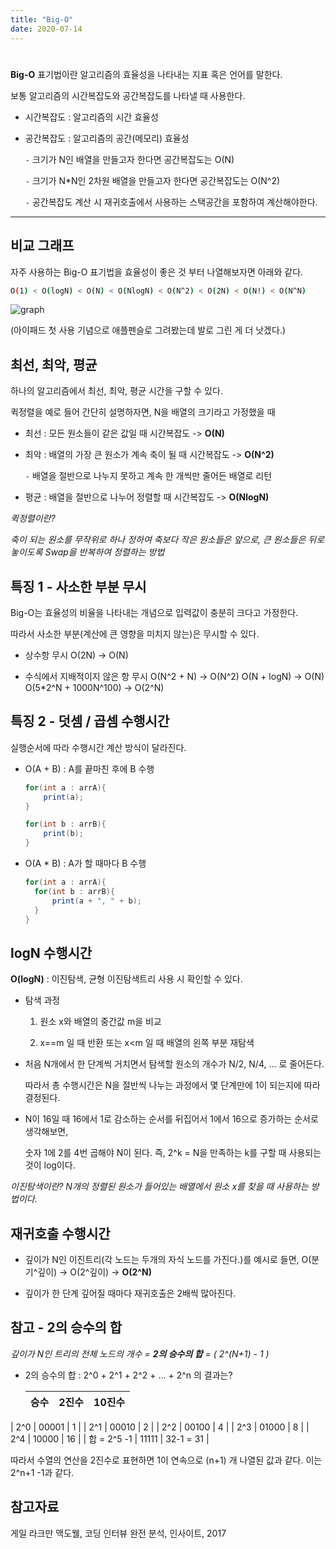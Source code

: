 ```yaml
---
title: "Big-O"
date: 2020-07-14
---
```


# <!--Big-O-->

**Big-O** 표기법이란 알고리즘의 효율성을 나타내는 지표 혹은 언어를 말한다.

보통 알고리즘의 시간복잡도와 공간복잡도를 나타낼 때 사용한다.

* 시간복잡도 : 알고리즘의 시간 효율성

* 공간복잡도 : 알고리즘의 공간(메모리) 효율성  
  
  `-` 크기가 N인 배열을 만들고자 한다면 공간복잡도는 O(N)  
  
  `-` 크기가 N*N인 2차원 배열을 만들고자 한다면 공간복잡도는 O(N^2)  
  
  `-` 공간복잡도 계산 시 재귀호출에서 사용하는 스택공간을 포함하여 계산해야한다.  



---

## 비교 그래프

자주 사용하는 Big-O 표기법을 효율성이 좋은 것 부터 나열해보자면 아래와 같다.

```sh
O(1) < O(logN) < O(N) < O(NlogN) < O(N^2) < O(2N) < O(N!) < O(N^N)
```

![graph](/img/20200714-01.JPG)

(아이패드 첫 사용 기념으로 애플펜슬로 그려봤는데 발로 그린 게 더 낫겠다.)



## 최선, 최악, 평균

하나의 알고리즘에서 최선, 최악, 평균 시간을 구할 수 있다.

퀵정렬을 예로 들어 간단히 설명하자면, N을 배열의 크기라고 가정했을 때

- 최선 : 모든 원소들이 같은 값일 때 시간복잡도 -> **O(N)**

- 최악 : 배열의 가장 큰 원소가 계속 축이 될 때 시간복잡도 -> **O(N^2)**

  `-` 배열을 절반으로 나누지 못하고 계속 한 개씩만 줄어든 배열로 리턴

- 평균 : 배열을 절반으로 나누어 정렬할 때 시간복잡도 -> **O(NlogN)**



*퀵정렬이란?*

*축이 되는 원소를 무작위로 하나 정하여 축보다 작은 원소들은 앞으로, 큰 원소들은 뒤로 놓이도록 Swap을 반복하여 정렬하는 방법*



## 특징 1 - 사소한 부분 무시

Big-O는 효율성의 비율을 나타내는 개념으로 입력값이 충분히 크다고 가정한다.

따라서 사소한 부분(계산에 큰 영향을 미치지 않는)은 무시할 수 있다.

* 상수항 무시
  O(2N) -> O(N)



* 수식에서 지배적이지 않은 항 무시
  O(N^2 + N) -> O(N^2)
  O(N + logN) -> O(N)
  O(5*2^N + 1000N^100) -> O(2^N)



## 특징 2 - 덧셈 / 곱셈 수행시간

실행순서에 따라 수행시간 계산 방식이 달라진다.

* O(A + B) : A를 끝마친 후에 B 수행

  ```java
  for(int a : arrA){
      print(a);
  }
  
  for(int b : arrB){
      print(b);
  }
  ```

    

* O(A * B) : A가 할 때마다 B 수행

  ```java
  for(int a : arrA){
  	for(int b : arrB){
  		print(a + ", " + b);
  	}
  }
  ```

  

## logN 수행시간

**O(logN)** : 이진탐색, 균형 이진탐색트리 사용 시 확인할 수 있다.  

- 탐색 과정  
  1) 원소 x와 배열의 중간값 m을 비교

  2) x==m 일 때 반환 또는 x<m 일 때 배열의 왼쪽 부분 재탐색

- 처음 N개에서 한 단계씩 거치면서 탐색할 원소의 개수가 N/2, N/4, ... 로 줄어든다.   

  따라서 총 수행시간은 N을 절반씩 나누는 과정에서 몇 단계만에 1이 되는지에 따라 결정된다.  

- N이 16일 때 16에서 1로 감소하는 순서를 뒤집어서 1에서 16으로 증가하는 순서로 생각해보면,

  숫자 1에 2를 4번 곱해야 N이 된다. 즉, 2^k = N을 만족하는 k를 구할 때 사용되는 것이 log이다.  

*이진탐색이란? N개의 정렬된 원소가 들어있는 배열에서 원소 x를 찾을 때 사용하는 방법이다.*



## 재귀호출 수행시간

- 깊이가 N인 이진트리(각 노드는 두개의 자식 노드를 가진다.)를 예시로 들면, O(분기^깊이) -> O(2^깊이) -> **O(2^N)**

- 깊이가 한 단계 깊어질 때마다 재귀호출은 2배씩 많아진다.



## 참고 - 2의 승수의 합

*깊이가 N인 트리의 전체 노드의 개수 = **2의 승수의 합** = ( 2^(N+1) - 1 )*

- 2의 승수의 합 : 2^0 + 2^1 + 2^2 + ... + 2^n 의 결과는?
  
  |    승수     | 2진수 |  10진수   |
  | :---------: | :---: | :-------: |
|     2^0     | 00001 |     1     |
  |     2^1     | 00010 |     2     |
  |     2^2     | 00100 |     4     |
  |     2^3     | 01000 |     8     |
  |     2^4     | 10000 |    16     |
  | 합 = 2^5 -1 | 11111 | 32-1 = 31 |
  
  따라서 수열의 연산을 2진수로 표현하면 1이 연속으로 (n+1) 개 나열된 값과 같다. 이는 2^n+1 -1과 같다.



## 참고자료

게일 라크만 맥도웰, 코딩 인터뷰 완전 분석, 인사이트, 2017